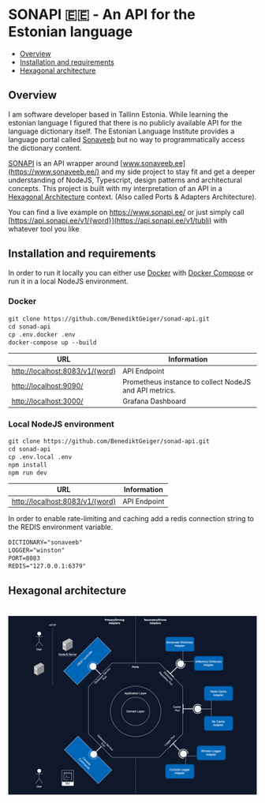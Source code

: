 # SONAPI 🇪🇪 - An API for the Estonian language


* [Overview](#overview)
* [Installation and requirements](#installation-and-requirements)
* [Hexagonal architecture](#hexagonal-architecture)


## Overview

I am software developer based in Tallinn Estonia. While learning the estonian language I figured that there is no publicly available API for the language dictionary itself. The Estonian Language Institute provides a language portal called [Sonaveeb](https://sonaveeb.ee/) but no way to programmatically access the dictionary content.

[SONAPI](https://www.sonapi.ee/) is an API wrapper around [www.sonaveeb.ee](https://www.sonaveeb.ee/) and my side project to stay fit and get a deeper understanding of NodeJS, Typescript, design patterns and architectural concepts. This project is built with my interpretation of an API in a [Hexagonal Architecture](https://alistair.cockburn.us/hexagonal-architecture/) context. (Also called Ports & Adapters Architecture).

You can find a live example on https://www.sonapi.ee/ or just simply call [https://api.sonapi.ee/v1/{word}](https://api.sonapi.ee/v1/tubli) with whatever tool you like

## Installation and requirements

In order to run it locally you can either use [Docker](https://www.docker.com) with [Docker Compose](https://docs.docker.com/compose/) or run it in a local NodeJS environment.

### Docker

```
git clone https://github.com/BenediktGeiger/sonad-api.git
cd sonad-api
cp .env.docker .env
docker-compose up --build
```

| URL                                                              | Information                                            |
|------------------------------------------------------------------|--------------------------------------------------------|
| [http://localhost:8083/v1/{word}](http://localhost:8083/v1/tubli)| API Endpoint                                           |
| [http://localhost:9090/](http://localhost:9090/)                 | Prometheus instance to collect NodeJS and API metrics. |
| [http://localhost:3000/](http://localhost:3000/)                 | Grafana Dashboard                                      |


### Local NodeJS environment

```
git clone https://github.com/BenediktGeiger/sonad-api.git
cd sonad-api
cp .env.local .env
npm install
npm run dev
```

| URL                                                              | Information                                            |
|------------------------------------------------------------------|--------------------------------------------------------|
| [http://localhost:8083/v1/{word}](http://localhost:8083/v1/tubli)| API Endpoint                                           |


In order to enable rate-limiting and caching add a redis connection string to the REDIS environment variable.
```
DICTIONARY="sonaveeb"
LOGGER="winston"
PORT=8083
REDIS="127.0.0.1:6379"
```


## Hexagonal architecture

<h1 align="center">
  <img src="./assets/hexagonal.png" alt="Marton Lederer" />
</h1>

